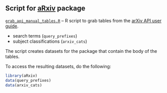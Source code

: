 ## Script for [aRxiv](http://github.com/ropensci/aRxiv) package

[`grab_api_manual_tables.R`](http://github.com/ropensci/aRxiv/tree/master/inst/scripts/grab_api_manual_tables.R)
&ndash; R script to grab tables from the
[arXiv API user guide](http://arxiv.org/help/api/index).

- search terms (`query_prefixes`)
- subject classifications (`arxiv_cats`)

The script creates datasets for the package that contain the body of the tables.

To access the resulting datasets, do the following:

```r
library(aRxiv)
data(query_prefixes)
data(arxiv_cats)
```
